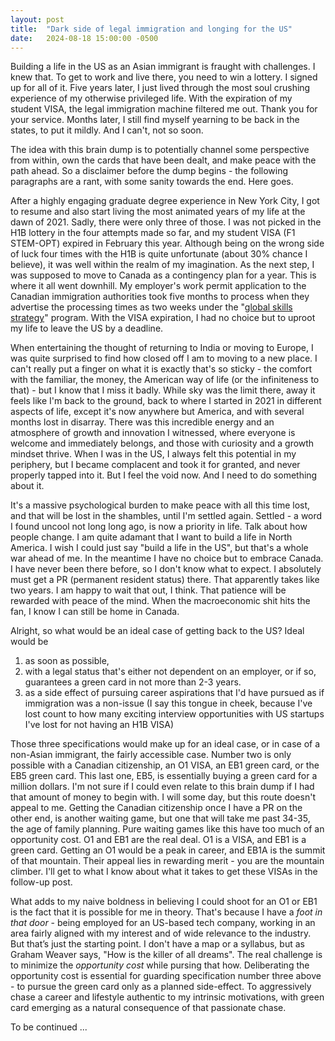 ```yaml
---
layout: post
title:  "Dark side of legal immigration and longing for the US"
date:   2024-08-18 15:00:00 -0500
---
```


Building a life in the US as an Asian immigrant is fraught with challenges. I knew that. To get to work and live there, you need to win a lottery. I signed up for all of it. Five years later, I just lived through the most soul crushing experience of my otherwise privileged life. With the expiration of my student VISA, the legal immigration machine filtered me out. Thank you for your service. Months later, I still find myself yearning to be back in the states, to put it mildly. And I can't, not so soon. 

The idea with this brain dump is to potentially channel some perspective from within, own the cards that have been dealt, and make peace with the path ahead. So a disclaimer before the dump begins - the following paragraphs are a rant, with some sanity towards the end. Here goes.

After a highly engaging graduate degree experience in New York City, I got to resume and also start living the most animated years of my life at the dawn of 2021. Sadly, there were only three of those. I was not picked in the H1B lottery in the four attempts made so far, and my student VISA (F1 STEM-OPT) expired in February this year. Although being on the wrong side of luck four times with the H1B is quite unfortunate (about 30% chance I believe), it was well within the realm of my imagination. As the next step, I was supposed to move to Canada as a contingency plan for a year. This is where it all went downhill. My employer's work permit application to the Canadian immigration authorities took five months to process when they advertise the processing times as two weeks under the "[global skills strategy](https://www.canada.ca/en/immigration-refugees-citizenship/services/work-canada/permit/temporary/global-skills-strategy.html)" program. With the VISA expiration, I had no choice but to uproot my life to leave the US by a deadline.

When entertaining the thought of returning to India or moving to Europe, I was quite surprised to find how closed off I am to moving to a new place. I can't really put a finger on what it is exactly that's so sticky - the comfort with the familiar, the money, the American way of life (or the infiniteness to that) - but I know that I miss it badly. While sky was the limit there, away it feels like I'm back to the ground, back to where I started in 2021 in different aspects of life, except it's now anywhere but America, and with several months lost in disarray. There was this incredible energy and an atmosphere of growth and innovation I witnessed, where everyone is welcome and immediately belongs, and those with curiosity and a growth mindset thrive. When I was in the US, I always felt this potential in my periphery, but I became complacent and took it for granted, and never properly tapped into it. But I feel the void now. And I need to do something about it.

It's a massive psychological burden to make peace with all this time lost, and that will be lost in the shambles, until I'm settled again. Settled - a word I found uncool not long long ago, is now a priority in life. Talk about how people change. I am quite adamant that I want to build a life in North America. I wish I could just say "build a life in the US", but that's a whole war ahead of me. In the meantime I have no choice but to embrace Canada. I have never been there before, so I don't know what to expect. I absolutely must get a PR (permanent resident status) there. That apparently takes like two years. I am happy to wait that out, I think. That patience will be rewarded with peace of the mind. When the macroeconomic shit hits the fan, I know I can still be home in Canada.

Alright, so what would be an ideal case of getting back to the US?
Ideal would be 
1) as soon as possible, 
2) with a legal status that's either not dependent on an employer, or if so, guarantees a green card in not more than 2-3 years.
3) as a side effect of pursuing career aspirations that I'd have pursued as if immigration was a non-issue (I say this tongue in cheek, because I've lost count to how many exciting interview opportunities with US startups I've lost for not having an H1B VISA)

Those three specifications would make up for an ideal case, or in case of a non-Asian immigrant, the fairly accessible case. Number two is only possible with a Canadian citizenship, an O1 VISA, an EB1 green card, or the EB5 green card. This last one, EB5, is essentially buying a green card for a million dollars. I'm not sure if I could even relate to this brain dump if I had that amount of money to begin with. I will some day, but this route doesn't appeal to me. Getting the Canadian citizenship once I have a PR on the other end, is another waiting game, but one that will take me past 34-35, the age of family planning. Pure waiting games like this have too much of an opportunity cost. O1 and EB1 are the real deal. O1 is a VISA, and EB1 is a green card. Getting an O1 would be a peak in career, and EB1A is the summit of that mountain. Their appeal lies in rewarding merit - you are the mountain climber. I'll get to what I know about what it takes to get these VISAs in the follow-up post.

What adds to my naive boldness in believing I could shoot for an O1 or EB1 is the fact that it is possible for me in theory. That's because I have a *foot in that door* - being employed for an US-based tech company, working in an area fairly aligned with my interest and of wide relevance to the industry. But that’s just the starting point. I don't have a map or a syllabus, but as Graham Weaver says, "How is the killer of all dreams". The real challenge is to minimize the *opportunity cost* while pursing that how. Deliberating the opportunity cost is essential for guarding specification number three above - to pursue the green card only as a planned side-effect. To aggressively chase a career and lifestyle authentic to my intrinsic motivations, with green card emerging as a natural consequence of that passionate chase.

To be continued ...